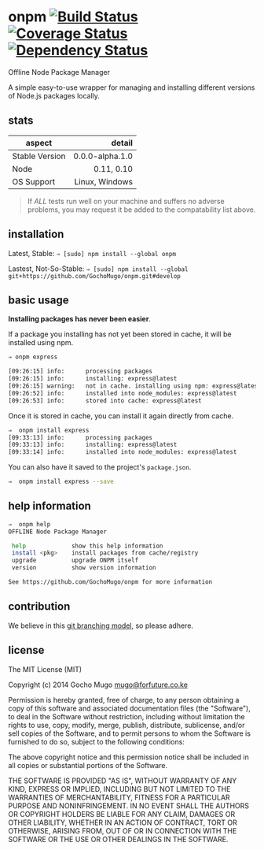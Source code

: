 
# onpm [![Build Status](https://travis-ci.org/GochoMugo/onpm.svg?branch=develop)](https://travis-ci.org/GochoMugo/onpm) [![Coverage Status](https://img.shields.io/coveralls/GochoMugo/onpm.svg)](https://coveralls.io/r/GochoMugo/onpm?branch=develop) [![Dependency Status](https://gemnasium.com/GochoMugo/onpm.svg)](https://gemnasium.com/GochoMugo/onpm)

Offline Node Package Manager

A simple easy-to-use wrapper for managing and installing different
versions of Node.js packages locally.


## stats

|aspect|detail|
|-------|-------:|
|Stable Version|0.0.0-alpha.1.0|
|Node|0.11, 0.10|
|OS Support|Linux, Windows|

> If _ALL_ tests run well on your machine and suffers no adverse problems,
> you may request it be added to the compatability list above.


## installation

Latest, Stable: `⇒ [sudo] npm install --global onpm`

Lastest, Not-So-Stable: `⇒ [sudo] npm install --global git+https://github.com/GochoMugo/onpm.git#develop`


## basic usage

__Installing packages has never been easier__.

If a package you installing has not yet been stored in cache, it will be
 installed using npm.

```bash
⇒ onpm express

[09:26:15] info:      processing packages
[09:26:15] info:      installing: express@latest
[09:26:15] warning:   not in cache. installing using npm: express@latest
[09:26:52] info:      installed into node_modules: express@latest
[09:26:53] info:      stored into cache: express@latest
```

Once it is stored in cache, you can install it again directly from cache.

```bash
⇒  onpm install express
[09:33:13] info:      processing packages
[09:33:13] info:      installing: express@latest
[09:33:14] info:      installed into node_modules: express@latest
```

You can also have it saved to the project's `package.json`.
```bash
⇒  onpm install express --save


```


## help information

```bash
⇒  onpm help
OFFLINE Node Package Manager

 help             show this help information
 install <pkg>    install packages from cache/registry
 upgrade          upgrade ONPM itself
 version          show version information

See https://github.com/GochoMugo/onpm for more information
```


## contribution

We believe in this [git branching model][git-branch], so please adhere.


## license

The MIT License (MIT)

Copyright (c) 2014 Gocho Mugo <mugo@forfuture.co.ke>

Permission is hereby granted, free of charge, to any person obtaining a
copy of this software and associated documentation files (the "Software"),
to deal in the Software without restriction, including without limitation the
rights to use, copy, modify, merge, publish, distribute, sublicense, and/or
sell copies of the Software, and to permit persons to whom the Software
is furnished to do so, subject to the following conditions:

The above copyright notice and this permission notice shall be included in
all copies or substantial portions of the Software.

THE SOFTWARE IS PROVIDED "AS IS", WITHOUT WARRANTY OF ANY KIND,
EXPRESS OR IMPLIED, INCLUDING BUT NOT LIMITED TO THE WARRANTIES
OF MERCHANTABILITY, FITNESS FOR A PARTICULAR PURPOSE AND
NONINFRINGEMENT. IN NO EVENT SHALL THE AUTHORS OR COPYRIGHT
HOLDERS BE LIABLE FOR ANY CLAIM, DAMAGES OR OTHER LIABILITY,
WHETHER IN AN ACTION OF CONTRACT, TORT OR OTHERWISE, ARISING
FROM, OUT OF OR IN CONNECTION WITH THE SOFTWARE OR THE USE OR
OTHER DEALINGS IN THE SOFTWARE.


[git-branch]:http://nvie.com/posts/a-successful-git-branching-model "Git-Branching Model"
